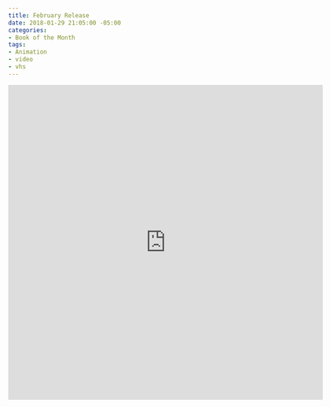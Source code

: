 ```yaml
---
title: February Release
date: 2018-01-29 21:05:00 -05:00
categories:
- Book of the Month
tags:
- Animation
- video
- vhs
---
```


<div class="video-responsive">
	<iframe src="https://player.vimeo.com/video/253260381" width="640" height="640" frameborder="0" webkitallowfullscreen mozallowfullscreen allowfullscreen></iframe>
</div>
